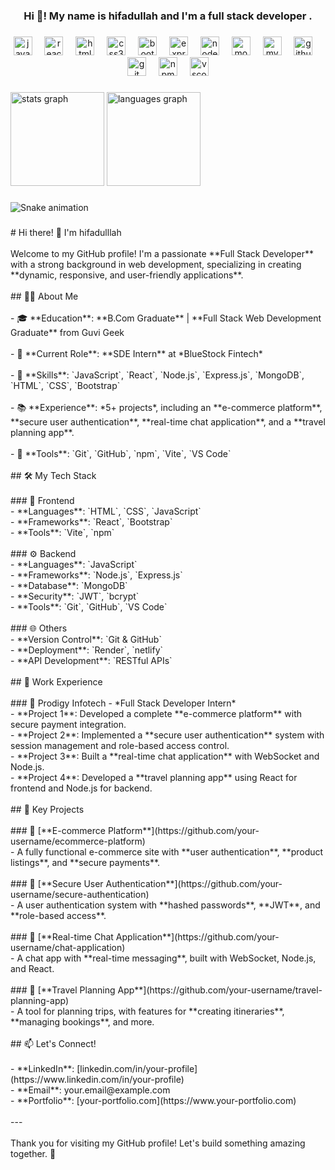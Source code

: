 <h3 align="center">Hi 👋! My name is hifadullah and I'm a full stack developer .</h3>

###

<div align="center">
  <img src="https://cdn.jsdelivr.net/gh/devicons/devicon/icons/javascript/javascript-original.svg" height="30" alt="javascript logo"  />
  <img width="12" />
  <img src="https://cdn.jsdelivr.net/gh/devicons/devicon/icons/react/react-original.svg" height="30" alt="react logo"  />
  <img width="12" />
  <img src="https://cdn.jsdelivr.net/gh/devicons/devicon/icons/html5/html5-original.svg" height="30" alt="html5 logo"  />
  <img width="12" />
  <img src="https://cdn.jsdelivr.net/gh/devicons/devicon/icons/css3/css3-original.svg" height="30" alt="css3 logo"  />
  <img width="12" />
  <img src="https://cdn.jsdelivr.net/gh/devicons/devicon/icons/bootstrap/bootstrap-original.svg" height="30" alt="bootstrap logo"  />
  <img width="12" />
  <img src="https://cdn.jsdelivr.net/gh/devicons/devicon/icons/express/express-original.svg" height="30" alt="express logo"  />
  <img width="12" />
  <img src="https://cdn.jsdelivr.net/gh/devicons/devicon/icons/nodejs/nodejs-original.svg" height="30" alt="nodejs logo"  />
  <img width="12" />
  <img src="https://cdn.jsdelivr.net/gh/devicons/devicon/icons/mongodb/mongodb-original.svg" height="30" alt="mongodb logo"  />
  <img width="12" />
  <img src="https://cdn.jsdelivr.net/gh/devicons/devicon/icons/mysql/mysql-original.svg" height="30" alt="mysql logo"  />
  <img width="12" />
  <img src="https://cdn.jsdelivr.net/gh/devicons/devicon/icons/github/github-original.svg" height="30" alt="github logo"  />
  <img width="12" />
  <img src="https://cdn.jsdelivr.net/gh/devicons/devicon/icons/git/git-original.svg" height="30" alt="git logo"  />
  <img width="12" />
  <img src="https://cdn.jsdelivr.net/gh/devicons/devicon/icons/npm/npm-original-wordmark.svg" height="30" alt="npm logo"  />
  <img width="12" />
  <img src="https://cdn.jsdelivr.net/gh/devicons/devicon/icons/vscode/vscode-original.svg" height="30" alt="vscode logo"  />
</div>

###

<div align="left">
  <img src="https://github-readme-stats.vercel.app/api?username=hifadullah&hide_title=false&hide_rank=false&show_icons=true&include_all_commits=true&count_private=true&disable_animations=false&theme=dracula&locale=en&hide_border=false" height="150" alt="stats graph"  />
  <img src="https://github-readme-stats.vercel.app/api/top-langs?username=hifadullah&locale=en&hide_title=false&layout=compact&card_width=320&langs_count=5&theme=dracula&hide_border=false" height="150" alt="languages graph"  />
</div>

###

<img src="https://raw.githubusercontent.com/hifadullah/hifadullah/output/snake.svg" alt="Snake animation" />

###

<p align="left"># Hi there! 👋 I'm hifadulllah<br><br>Welcome to my GitHub profile! I'm a passionate **Full Stack Developer** with a strong background in web development, specializing in creating **dynamic, responsive, and user-friendly applications**.<br><br>## 👨‍💻 About Me<br><br>- 🎓 **Education**: **B.Com Graduate** | **Full Stack Web Development Graduate** from Guvi Geek<br><br>- 💼 **Current Role**: **SDE Intern** at *BlueStock Fintech*<br><br>- 🌱 **Skills**: `JavaScript`, `React`, `Node.js`, `Express.js`, `MongoDB`, `HTML`, `CSS`, `Bootstrap`<br><br>- 📚 **Experience**: *5+ projects*, including an **e-commerce platform**, **secure user authentication**, **real-time chat application**, and a **travel planning app**.<br><br>- 🔧 **Tools**: `Git`, `GitHub`, `npm`, `Vite`, `VS Code`<br><br>## 🛠️ My Tech Stack<br><br>
### 🎨 Frontend<br>- **Languages**: `HTML`, `CSS`, `JavaScript`<br>- **Frameworks**: `React`, `Bootstrap`<br>- **Tools**: `Vite`, `npm`<br><br>
### ⚙️ Backend<br>- **Languages**: `JavaScript`<br>- **Frameworks**: `Node.js`, `Express.js`<br>- **Database**: `MongoDB`<br>- **Security**: `JWT`, `bcrypt`<br>- **Tools**: `Git`, `GitHub`, `VS Code`<br><br>
### 🌐 Others<br>- **Version Control**: `Git & GitHub`<br>- **Deployment**: `Render`, `netlify`<br>- **API Development**: `RESTful APIs`<br><br>## 💼 Work Experience<br><br>
### 🚀 Prodigy Infotech - *Full Stack Developer Intern*<br>- **Project 1**: Developed a complete **e-commerce platform** with secure payment integration.<br>- **Project 2**: Implemented a **secure user authentication** system with session management and role-based access control.<br>- **Project 3**: Built a **real-time chat application** with WebSocket and Node.js.<br>- **Project 4**: Developed a **travel planning app** using React for frontend and Node.js for backend.<br><br>## 🌟 Key Projects<br><br>
### 🔗 [**E-commerce Platform**](https://github.com/your-username/ecommerce-platform)<br>- A fully functional e-commerce site with **user authentication**, **product listings**, and **secure payments**.<br><br>
### 🔗 [**Secure User Authentication**](https://github.com/your-username/secure-authentication)<br>- A user authentication system with **hashed passwords**, **JWT**, and **role-based access**.<br><br>
### 🔗 [**Real-time Chat Application**](https://github.com/your-username/chat-application)<br>- A chat app with **real-time messaging**, built with WebSocket, Node.js, and React.<br><br>
### 🔗 [**Travel Planning App**](https://github.com/your-username/travel-planning-app)<br>- A tool for planning trips, with features for **creating itineraries**, **managing bookings**, and more.<br><br>## 📫 Let's Connect!<br><br>- **LinkedIn**: [linkedin.com/in/your-profile](https://www.linkedin.com/in/your-profile)<br>- **Email**: your.email@example.com<br>- **Portfolio**: [your-portfolio.com](https://www.your-portfolio.com)<br><br>---<br><br>Thank you for visiting my GitHub profile! Let's build something amazing together. 🚀</p>

###
